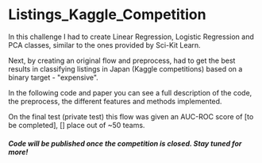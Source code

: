 # Listings_Kaggle_Competition

In this challenge I had to create Linear Regression, Logistic Regression and PCA classes, similar to the ones provided by Sci-Kit Learn.

Next, by creating an original flow and preprocess, had to get the best results in classifying listings in Japan (Kaggle competitions) based on a binary target - "expensive".

In the following code and paper you can see a full description of the code, the preprocess, the different features and methods implemented.

On the final test (private test) this flow was given an AUC-ROC score of [to be completed], [] place out of ~50 teams.

##### Code will be published once the competition is closed. Stay tuned for more!
